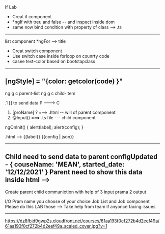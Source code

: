 
If Lab 
- Creat if component 
- *ngIf with treu and false -- and inspect inside dom
- same now bind condition with property of class --> .ts 

--------------------------------------
list component *ngFor --> title 
<span></span>


- Creat switch component 
- Use switch case inside forloop on counrty code
- casee text-color based on bootstapclass 

---------------------------------------------
[ngStyle] = "{color: getcolor(code) }"
--------------------------------------------

ng g c parent-list
ng g c child-item

.1 [] to send data P ---> C  
   
   1. [proName] ? ===> .html -- will of parent component
   2. @Input() ===> .ts file --- child component

   ngOnInit() {
       alert(label);
       alert(config);
   }
 
 .html --> {{label}}  {{config  | json}}


 ------------------------------------------------

Child need to send data to parent 
configUpdated - {
  couseName: 'MEAN',
  started_date: '12/12/2021'
}
Parent need to show this data inside html --> 
--------------------------------------------------

Create parent child communiction with help of 
3 input prama
2 output 

I/O Pram name you choose of your choice 
Job List and Job component
Please do this LAB those --> Take help from team if anyonce facing issues

---------------------------------------------------------------------------

https://dz8fbjd9gwp2s.cloudfront.net/courses/61aa193f0cf272b4d2eef49a/61aa193f0cf272b4d2eef49a_scaled_cover.jpg?v=1



